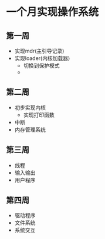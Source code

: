 # 一个月实现操作系统
## 第一周
- 实现mdr(主引导记录)
- 实现loader(内核加载器)
  - 切换到保护模式
  -   
## 第二周
- 初步实现内核 
  - 实现打印函数
- 中断
- 内存管理系统 
## 第三周

- 线程
- 输入输出
- 用户程序
## 第四周
- 驱动程序
- 文件系统
- 系统交互